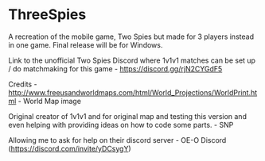 # ThreeSpies
A recreation of the mobile game, Two Spies but made for 3 players instead in one game. Final release will be for Windows.

Link to the unofficial Two Spies Discord where 1v1v1 matches can be set up / do matchmaking for this game - https://discord.gg/rjN2CYGdF5

Credits - 
http://www.freeusandworldmaps.com/html/World_Projections/WorldPrint.html - World Map image

Original creator of 1v1v1 and for original map and testing this version and even helping with providing ideas on how to code some parts. - SNP

Allowing me to ask for help on their discord server - OE-O Discord (https://discord.com/invite/yDCsygY)
